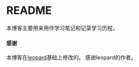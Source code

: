 # README
本博客主要用来用作学习笔记和记录学习历程。

#### 感谢   

本博客在[leopard](https://github.com/leopardpan/leopardpan.github.io)基础上修改的。 感谢leopard的作者。